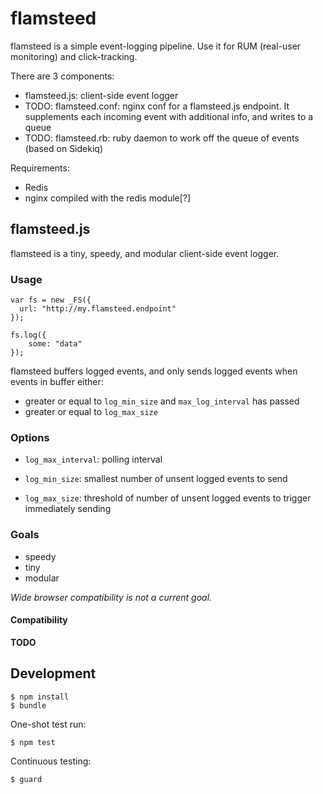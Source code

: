 # flamsteed

flamsteed is a simple event-logging pipeline. Use it for RUM
(real-user monitoring) and click-tracking.

There are 3 components:

* flamsteed.js: client-side event logger
* TODO: flamsteed.conf: nginx conf for a flamsteed.js endpoint. It
  supplements each incoming event with additional info, and writes to
  a queue
* TODO: flamsteed.rb: ruby daemon to work off the queue of events (based on Sidekiq)

Requirements:

* Redis
* nginx compiled with the redis module[?]

## flamsteed.js

flamsteed is a tiny, speedy, and modular client-side event logger.

### Usage
    
    var fs = new _FS({
      url: "http://my.flamsteed.endpoint"  
    });
    
    fs.log({
        some: "data"
    });
    
flamsteed buffers logged events, and only sends logged events when
events in buffer either:

* greater or equal to `log_min_size` and `max_log_interval` has passed
* greater or equal to `log_max_size`
    
### Options

* `log_max_interval`: polling interval

* `log_min_size`: smallest number of unsent logged events to send

* `log_max_size`: threshold of number of unsent logged events to
  trigger immediately sending

### Goals

* speedy
* tiny
* modular

*Wide browser compatibility is not a current goal.*

#### Compatibility

__TODO__

## Development

    $ npm install
    $ bundle
    
One-shot test run:

    $ npm test

Continuous testing:

    $ guard
